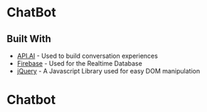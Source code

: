 # ChatBot
## Built With

* [API.AI](https://api.ai) - Used to build conversation experiences
* [Firebase](https://firebase.google.com) - Used for the Realtime Database
* [jQuery](https://jquery.com) -  A Javascript Library used for easy DOM manipulation
# Chatbot
